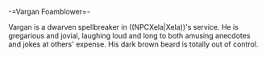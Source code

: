 -=Vargan Foamblower=-

Vargan is a dwarven spellbreaker in ((NPCXela|Xela))'s service. He is gregarious and jovial, laughing loud and long to both amusing anecdotes and jokes at others' expense. His dark brown beard is totally out of control.
